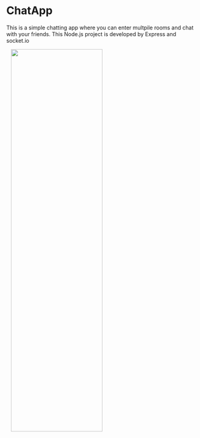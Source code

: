 # ChatApp
This is a simple chatting app where you can enter multpile rooms and chat with your friends. This Node.js project is developed by Express and socket.io

<img style="position:absolute;left:50%;transform:translateX(-50%)" width="50%" src="https://cdn.pixabay.com/photo/2015/04/23/17/41/node-js-736399_960_720.png">
